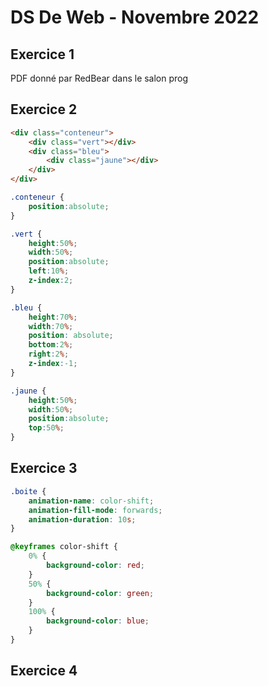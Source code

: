 # DS De Web - Novembre 2022

## Exercice 1

PDF donné par RedBear dans le salon prog

## Exercice 2

```html
<div class="conteneur">
    <div class="vert"></div>
    <div class="bleu">
        <div class="jaune"></div>
    </div>  
</div>
```

```css
.conteneur {
    position:absolute;
}

.vert {
    height:50%;
    width:50%;
    position:absolute;
    left:10%;
    z-index:2;
}

.bleu {
    height:70%;
    width:70%;
    position: absolute;
    bottom:2%;
    right:2%;
    z-index:-1;
}

.jaune {
    height:50%;
    width:50%;
    position:absolute;
    top:50%;
}
```

## Exercice 3

```css
.boite {
    animation-name: color-shift;
    animation-fill-mode: forwards;
    animation-duration: 10s;
}

@keyframes color-shift {
    0% {
        background-color: red;
    }
    50% {
        background-color: green;
    }
    100% {
        background-color: blue;
    }
}
```

## Exercice 4


